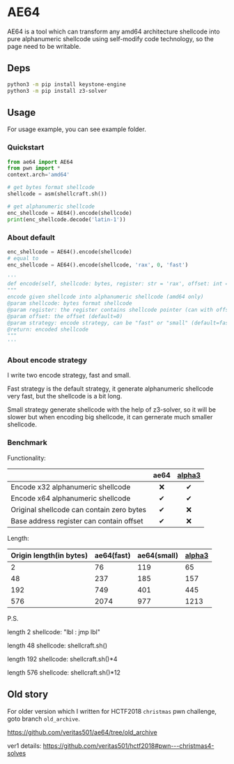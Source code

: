 # AE64

AE64 is a tool which can transform any amd64 architecture shellcode into pure alphanumeric shellcode using self-modify code technology, so the page need to be writable.



## Deps

```bash
python3 -m pip install keystone-engine
python3 -m pip install z3-solver
```



## Usage

For usage example, you can see example folder.

### Quickstart

```python
from ae64 import AE64
from pwn import *
context.arch='amd64'

# get bytes format shellcode
shellcode = asm(shellcraft.sh())

# get alphanumeric shellcode
enc_shellcode = AE64().encode(shellcode)
print(enc_shellcode.decode('latin-1'))
```



### About default

```python
enc_shellcode = AE64().encode(shellcode)
# equal to 
enc_shellcode = AE64().encode(shellcode, 'rax', 0, 'fast')

'''
def encode(self, shellcode: bytes, register: str = 'rax', offset: int = 0, strategy: str = 'fast') -> bytes:
"""
encode given shellcode into alphanumeric shellcode (amd64 only)
@param shellcode: bytes format shellcode
@param register: the register contains shellcode pointer (can with offset) (default=rax)
@param offset: the offset (default=0)
@param strategy: encode strategy, can be "fast" or "small" (default=fast)
@return: encoded shellcode
"""
'''
```



### About encode strategy

I write two encode strategy, fast and small.

Fast strategy is the default strategy, it generate alphanumeric shellcode very fast, but the shellcode is a bit long.

Small strategy generate shellcode with the help of z3-solver, so it will be slower but when encoding big shellcode, it can gernerate much smaller shellcode.



### Benchmark

Functionality:

|  | ae64 |   [alpha3](https://github.com/SkyLined/alpha3)   |
| :--- | :------------------------------------------: | :--: |
| Encode x32 alphanumeric shellcode | ❌ | ✔ |
| Encode x64 alphanumeric shellcode | ✔ | ✔ |
| Original shellcode can contain zero bytes | ✔ | ❌ |
| Base address register can contain offset | ✔ | ❌ |



Length:

| Origin length(in bytes) | ae64(fast) | ae64(small) | [alpha3](https://github.com/SkyLined/alpha3) |
| ----------------------- | ---------- | ----------- | -------------------------------------------- |
| 2                       | 76         | 119         | 65                                           |
| 48                      | 237        | 185         | 157                                          |
| 192                     | 749        | 401         | 445                                          |
| 576                     | 2074       | 977         | 1213                                         |

P.S.

length 2 shellcode: "lbl : jmp lbl"

length 48 shellcode: shellcraft.sh()

length 192 shellcode: shellcraft.sh()\*4

length 576 shellcode: shellcraft.sh()\*12


## Old story

For older version which I written for HCTF2018 `christmas` pwn challenge, goto branch `old_archive`.

https://github.com/veritas501/ae64/tree/old_archive

ver1 details: https://github.com/veritas501/hctf2018#pwn---christmas4-solves


